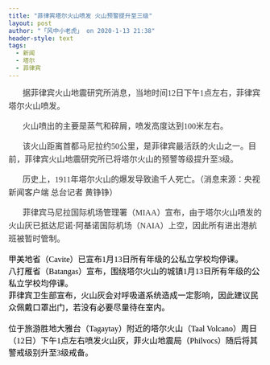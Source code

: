 ```yaml
---
title: "菲律宾塔尔火山喷发 火山预警提升至三级"
layout: post
author: "「风中小老虎」 on 2020-1-13 21:38"
header-style: text
tags:
  - 新闻
  - 塔尔
  - 菲律宾
---
```


<head></head>
<body>
 <p style="line-height:26px;text-indent:2em;text-align:left"><font style="color:rgb(51, 51, 51)"><font face="宋体"><font size="3">据菲律宾火山地震研究所消息，当地时间12日下午1点左右，菲律宾塔尔火山喷发。</font></font></font></p>
 <p style="line-height:26px;text-indent:2em;text-align:left"><font style="color:rgb(51, 51, 51)"><font face="宋体"><font size="3">火山喷出的主要是蒸气和碎屑，喷发高度达到100米左右。</font></font></font></p>
 <p style="line-height:26px;text-indent:2em;text-align:left"><font style="color:rgb(51, 51, 51)"><font face="宋体"><font size="3">该火山距离首都马尼拉约50公里，是菲律宾最活跃的火山之一。目前，菲律宾火山地震研究所已将塔尔火山的预警等级提升至3级。</font></font></font></p>
 <p style="line-height:26px;text-indent:2em;text-align:left"><font style="color:rgb(51, 51, 51)"><font face="宋体"><font size="3">历史上，1911年塔尔火山的爆发导致逾千人死亡。（消息来源：央视新闻客户端 总台记者 黄铮铮）</font></font></font></p>
 <p style="line-height:26px;text-indent:2em;text-align:left"><font style="color:rgb(51, 51, 51)"><font face="宋体"><font size="3">菲律宾马尼拉国际机场管理署（MIAA）宣布，由于塔尔火山喷发的火山灰已抵达尼诺·阿基诺国际机场（NAIA）上空，因此所有进出港航班被暂时管制。</font></font></font></p> 
 <div align="left"> 
  <font color="#000"><font face="宋体"><font size="3">甲美地省（Cavite）已宣布1月13日所有年级的公私立学校均停课。</font></font></font> 
 </div> 
 <div align="left"> 
  <font color="#000"><font face="宋体"><font size="3"> </font></font></font> 
 </div> 
 <div align="left"> 
  <font color="#000"><font face="宋体"><font size="3">八打雁省（Batangas）宣布，围绕塔尔火山的城镇1月13日所有年级的公私立学校均停课。</font></font></font> 
 </div> 
 <div align="left"> 
  <font color="#000"><font face="宋体"><font size="3"> </font></font></font> 
 </div> 
 <div align="left"> 
  <font color="#000"><font face="宋体"><font size="3">菲律宾卫生部宣布，火山灰会对呼吸道系统造成一定影响，因此建议民众佩戴口罩出门，若没有必要尽量待在室内。</font></font></font> 
 </div> 
 <div align="left"> 
  <font color="#000"><font face="宋体"><font size="3"><br> 位于旅游胜地大雅台（Tagaytay）附近的塔尔火山（Taal Volcano）周日（12日）下午1点左右喷发火山灰，菲火山地震局（Philvocs）随后将其警戒级别升至3级戒备。</font></font></font> 
 </div>
 <br>
</body>


